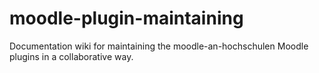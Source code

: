 # moodle-plugin-maintaining
Documentation wiki for maintaining the moodle-an-hochschulen Moodle plugins in a collaborative way.
